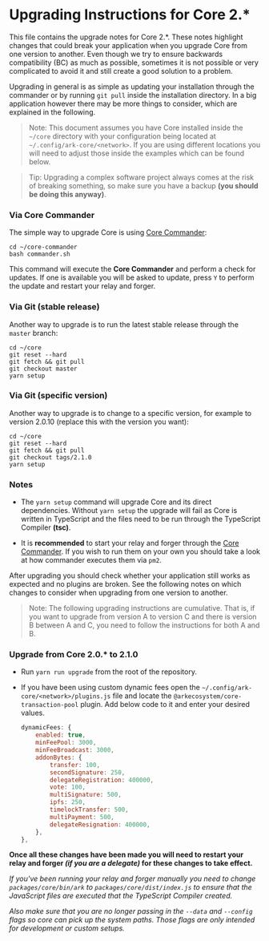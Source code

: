# Upgrading Instructions for Core 2.\*

This file contains the upgrade notes for Core 2.\*. These notes highlight changes that
could break your application when you upgrade Core from one version to another.
Even though we try to ensure backwards compatibility (BC) as much as possible, sometimes
it is not possible or very complicated to avoid it and still create a good solution to
a problem.

Upgrading in general is as simple as updating your installation through the commander or by
running `git pull` inside the installation directory. In a big application however there may
be more things to consider, which are explained in the following.

> Note: This document assumes you have Core installed inside the `~/core` directory
> with your configuration being located at `~/.config/ark-core/<network>`. If you are using different locations
> you will need to adjust those inside the examples which can be found below.

> Tip: Upgrading a complex software project always comes at the risk of breaking something, so make sure you have a backup **(you should be doing this anyway)**.

### Via Core Commander

The simple way to upgrade Core is using [Core Commander](https://github.com/ArkEcosystem/core-commander):

    cd ~/core-commander
    bash commander.sh

This command will execute the **Core Commander** and perform a check for updates. If one is available you will be
asked to update, press `Y` to perform the update and restart your relay and forger.

### Via Git (stable release)

Another way to upgrade is to run the latest stable release through the `master` branch:

    cd ~/core
    git reset --hard
    git fetch && git pull
    git checkout master
    yarn setup

### Via Git (specific version)

Another way to upgrade is to change to a specific version, for example to version 2.0.10 (replace this with the version you want):

    cd ~/core
    git reset --hard
    git fetch && git pull
    git checkout tags/2.1.0
    yarn setup

### Notes

-   The `yarn setup` command will upgrade Core and its direct dependencies. Without `yarn setup` the upgrade will fail as
    Core is written in TypeScript and the files need to be run through the TypeScript Compiler **(tsc)**.

-   It is **recommended** to start your relay and forger through the [Core Commander](https://github.com/ArkEcosystem/core-commander).
    If you wish to run them on your own you should take a look at how commander executes them via `pm2`.

After upgrading you should check whether your application still works as expected and no plugins are broken.
See the following notes on which changes to consider when upgrading from one version to another.

> Note: The following upgrading instructions are cumulative. That is,
> if you want to upgrade from version A to version C and there is
> version B between A and C, you need to follow the instructions
> for both A and B.

### Upgrade from Core 2.0.\* to 2.1.0

-   Run `yarn run upgrade` from the root of the repository.

-   If you have been using custom dynamic fees open the `~/.config/ark-core/<network>/plugins.js` file and locate the `@arkecosystem/core-transaction-pool` plugin. Add below code to it and enter your desired values.

    ```js
    dynamicFees: {
        enabled: true,
        minFeePool: 3000,
        minFeeBroadcast: 3000,
        addonBytes: {
            transfer: 100,
            secondSignature: 250,
            delegateRegistration: 400000,
            vote: 100,
            multiSignature: 500,
            ipfs: 250,
            timelockTransfer: 500,
            multiPayment: 500,
            delegateResignation: 400000,
        },
    },
    ```

**Once all these changes have been made you will need to restart your relay and forger _(if you are a delegate)_ for these changes to take effect.**

_If you've been running your relay and forger manually you need to change `packages/core/bin/ark` to `packages/core/dist/index.js` to ensure that the JavaScript files are executed that the TypeScript Compiler created._

_Also make sure that you are no longer passing in the `--data` and `--config` flags so core can pick up the system paths. Those flags are only intended for development or custom setups._
